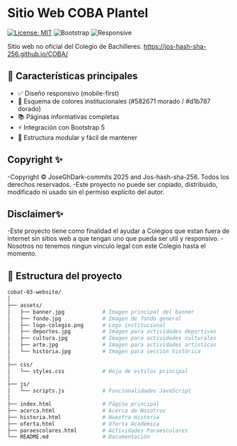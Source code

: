 # Sitio Web COBA Plantel

[![License: MIT](https://img.shields.io/badge/License-MIT-yellow.svg)](https://opensource.org/licenses/MIT)
![Bootstrap](https://img.shields.io/badge/Bootstrap-5.3+-purple)
![Responsive](https://img.shields.io/badge/Responsive-Yes-green)

Sitio web no oficial del Colegio de Bachilleres.
https://jos-hash-sha-256.github.io/COBA/
## 🚀 Características principales

- ✅ Diseño responsivo (mobile-first)
- 🎨 Esquema de colores institucionales (#582671 morado / #d1b787 dorado)
- 📚 Páginas informativas completas
- ⚡ Integración con Bootstrap 5
- 🧩 Estructura modular y fácil de mantener

## Copyright ✨
-Copyright © JoseGhDark-commits 2025 and Jos-hash-sha-256. Todos los derechos reservados.
-Este proyecto no puede ser copiado, distribuido, modificado ni usado sin el permiso explícito del autor.

## Disclaimer✨
-Este proyecto tiene como finalidad el ayudar a Colegios que estan fuera de internet sin sitios web a que tengan uno que pueda ser util y responsivo.
-Nosotros no tenemos ningun vinculo legal con este Colegio hasta el momento.

## 📂 Estructura del proyecto

```bash
cobat-03-website/
│
├── assets/
│   ├── banner.jpg            # Imagen principal del banner
│   ├── fondo.jpg             # Imagen de fondo general
│   ├── logo-colegio.png      # Logo institucional
│   ├── deportes.jpg          # Imagen para actividades deportivas
│   ├── cultura.jpg           # Imagen para actividades culturales
│   ├── arte.jpg              # Imagen para actividades artísticas
│   └── historia.jpg          # Imagen para sección histórica
│
├── css/
│   └── styles.css            # Hoja de estilos principal
│
├── js/
│   └── scripts.js            # Funcionalidades JavaScript
│
├── index.html                # Página principal
├── acerca.html               # Acerca de Nosotros
├── historia.html             # Nuestra Historia
├── oferta.html               # Oferta Académica
├── paraescolares.html        # Actividades Paraescolares
└── README.md                 # Documentación
